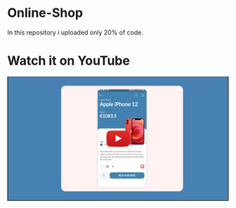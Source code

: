 # Online-Shop

In this repository i uploaded only 20% of code.

# Watch it on YouTube 
[![IMAGE ALT TEXT HERE](https://raw.githubusercontent.com/rikirrulla/Online-Shop/main/shop.png)](https://www.youtube.com/watch?v=LXxSKWYtwpo)

